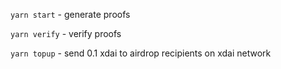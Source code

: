 `yarn start` - generate proofs

`yarn verify` - verify proofs

`yarn topup` - send 0.1 xdai to airdrop recipients on xdai network
